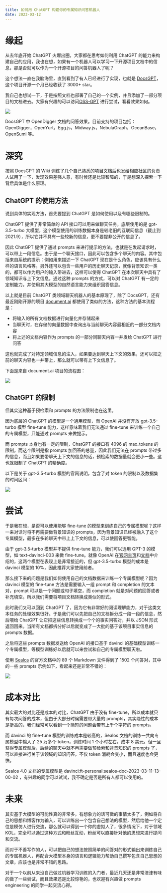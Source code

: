 ```yaml
---
title: 如何用 ChatGPT 构建你的专属知识问答机器人
date: 2023-03-12
---
```


# 缘起

从去年底开始 ChatGPT 火爆出圈，大家都在思考如何利用 ChatGPT 的能力来构建自己的应用，我也在想，如果有一个机器人可以学习一下开源项目文档中的信息，那是否就可以作为一个开源项目的问答机器人了呢？

这个想法一直在我脑海里，直到看到了有人已经进行了实现，也就是 [DocsGPT](https://github.com/arc53/DocsGPT)，这个项目开源一个月已经收获了 3000+ star。

我自己也想试一下，于是按照文档也部署了自己的一个实例，并且添加了一部分项目的文档进去。大家有兴趣的可以访问[OSS-GPT](http://oss-gpt.x-lab.info/) 进行尝试，看看效果如何。

![](/images/build_gpt_bot_for_doc/docsgpt_open_digger.png)

DocsGPT 中 OpenDigger 文档的问答效果。目前支持的项目包括：OpenDigger，OpenYurt，Egg.js，Midway.js，NebulaGraph，OceanBase，OpenSumi 等。

# 深究

按照 DocsGPT 的 Wiki 训练了几个自己熟悉的项目文档后也发给相应社区的负责人试用了一下，发现效果差强人意，有时候还是比较智障的，于是想深入探索一下背后具体是什么原理。

## ChatGPT 的使用方法

说到具体的实现方法，首先要提到 ChatGPT 是如何使用以及有哪些限制的。

ChatGPT 提供了非常简单的 API 接口可以用来做聊天任务，底层使用的是 gpt-3.5-turbo 大模型，这个模型使用的训练数据本身是较老旧的互联网信息（截止到 2021.9），所以它并不具有一些较新的信息，更不要提非公开的信息了。

因此 ChatGPT 提供了通过 prompts 来进行提示的方法，也就是在发起请求时，可以带上一段信息。由于是一个聊天接口，因此可以包含多个聊天的内容。其中包括来自系统的提示：例如用来描述一下 ChatGPT 现在是什么角色，应该具有什么样的语言风格等。另外还可以包含一些用户的历史聊天记录，就像背景知识一类的，都可以作为用户的输入带进去，这样可以使得 ChatGPT 在本次聊天中具有了领域知识与上下文信息。通过这种 prompts 的方式，可以对 ChatGPT 有一定的定制能力，并使用其大模型的自然语言能力来组织回答信息。

以上就是目前 ChatGPT 类领域聊天机器人的基本原理了，除了 DocsGPT，还有最近刚刚开源的项目 [document.ai](https://github.com/GanymedeNil/document.ai) 都使用了类似的方法，这种方法的基本流程是：

- 将输入的所有文档数据进行向量化并存储起来
- 当聊天时，在存储的向量数据中查询出与当前聊天内容最相近的一部分文档内容
- 将上述的文档内容作为 prompts 的一部分同聊天内容一并发给 ChatGPT 进行问答

这也就完成了对特定领域信息的注入，如果要达到聊天上下文的效果，还可以把之前的聊天内容也一并带上，那么就可以带有上下文信息了。

下面是来自 document.ai 项目的流程图：

![](/images/build_gpt_bot_for_doc/document_ai.png)

## ChatGPT 的限制

但其实这种基于预检索和 prompts 的方法限制也在这里。

因为底层的 ChatGPT 的模型是一个通用模型，而 OpenAI 并没有开放 gpt-3.5-turbo 模型 fine-tune 能力，这样意味着我们无法通过 fine-tune 来训练一个自己的专属模型，只能通过 prompts 来做提示。

而 prompts 本身也有一定的限制，ChatGPT 的接口有 4096 的 max_tokens 的限制，而这个限制是指 prompts 加回答的总量，因此我们无法在 prompts 带过多的信息，而且如果要带聊天上下文的信息的话，预检索的数据量就会更小一些。这也就限制了 ChatGPT 的精确度。

以下是关于 gpt-3.5-turbo 模型的官网说明，包含了对 token 的限制以及数据集的时间区间：

![](/images/build_gpt_bot_for_doc/gpt_3_5_turbo_desc.png)

# 尝试

于是我在想，是否可以使用能够 fine-tune 的模型来训练自己的专属模型呢？这样一来对话时将不再需要做背景知识的 prompts，因为背景知识已经被融入了这个专属模型，最多在多轮聊天中带上上下文的信息，可以使回答更智能。

由于 gpt-3.5-turbo 模型并不提供 fine-tune 能力，我们可以选用 GPT-3 的模型，如 text-davinci-003 来做 fine-tune。就像 OpenAI 在[官网主页](https://openai.com/)和[文档](https://platform.openai.com/docs/models/gpt-3-5)中介绍的，这两个模型在表现上是非常接近的，但 gpt-3.5-turbo 模型的成本是 davinci 模型的 10%，因此推荐大家使用前者。

那么接下来的问题是我们如何使用自己的文档数据来训练一个专属模型呢？因为 davinci 模型的 fine-tune 方法是需要输入一组 prompt 和 completion 的文本对，prompt 可以是一个问题或句子填空，而 completion 就是对问题的回答或者补充填空。所以我们需要将项目文档转换成类似的形式。

此时我们又可以回到 ChatGPT 了，因为它有非常好的阅读理解能力，对于这类文本任务的处理效果很好。于是我们可以先把自己的文档拆分成一段一段的信息，然后喂给 ChatGPT 让它把这些信息转换成一个个的事实问答对，并以 JSON 形式返回回来。当所有文档都拆分好以后就变成了一大批的基于该项目事实信息的 prompts 数据。

之后将这些 prompts 数据发送给 OpenAI 的接口基于 davinci 的基础模型训练一个专属模型，等模型训练好以后就可以来尝试和自己的专属模型聊天啦。

使用 [Sealos](https://github.com/labring/sealos/tree/main/docs/4.0/docs) 的官方文档中的 89 个 Markdown 文件得到了 1502 个问答对，其中的一些 prompts 示例如下，看起来还是非常不错的：

![](/images/build_gpt_bot_for_doc/sealos_prompts.png)

# 成本对比

其实最大的对比还是成本的对比，ChatGPT 由于没有 fine-tune，所以成本就只有每次问答的成本，但由于大部分时候需要带大量的 prompts，其实隐性的成本是挺高的，我们经常可以看到一个简短的问题会带有上千个字符的 prompts。

而 davinci 的 fine-tune 模型的训练成本是较高的，Sealos 文档的训练一共向专属模型中输入了 25 万多个 token，训练时间 1 个小时左右，成本 8 美元。但一旦获得专属模型后，后续的聊天中就不再需要做预检索和背景知识的 prompts 了，可以直接进行关于该领域的知识问答。不仅 token 消耗会变小，而且速度也会更快。

Sealos 4.0 文档的专属模型是 davinci:ft-personal:sealos-doc-2023-03-11-13-00-02 ，有兴趣的同学可以试试，我不确定是否是所有人都可以使用的。

# 未来

其实基于大模型的可能性真的非常多，有想象力的话可做的事情太多了，例如将自己的思想和博客作为输入，可以训练出一个包含自己想法的模型，然后给他一个定位是模仿人进行交流，那么就可以得到一个你的虚拟人了，很多情况下，对于领域 KOL，完全可以通过这种方式和粉丝互动，粉丝可以直接针对他的思想来进行提问和交流。

而对于不善写作的人，可以把自己的想法按照简单的问答对的形式输出来训练自己的专属机器人，再配合大模型本身的语言和逻辑能力帮助自己撰写包含自己思想的文章，应该也是非常不错的思路。

对于一个以前从来没自己做过机器学习训练的入门者，最近几天还是非常津津有味的做了一些尝试，而且效果还是比较惊艳的，也欢迎有兴趣做 prompts engineering 的同学一起交流心得。
